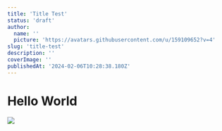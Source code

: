```yaml
---
title: 'Title Test'
status: 'draft'
author:
  name: ''
  picture: 'https://avatars.githubusercontent.com/u/159109652?v=4'
slug: 'title-test'
description: ''
coverImage: ''
publishedAt: '2024-02-06T10:28:38.180Z'
---
```


# Hello World

![](/images/1-E1MD.jpeg)